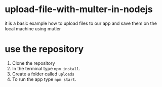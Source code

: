 # upload-file-with-multer-in-nodejs
it is a basic example how to upload files to our app and save them on the local machine using mutler 
# use the repository 
1. Clone the repository
2. In the terminal type  `npm install`.
3. Create a folder called `uploads`
4. To run the app type `npm start`. 
